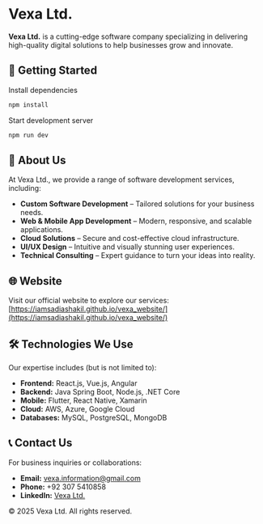 # Vexa Ltd.

**Vexa Ltd.** is a cutting-edge software company specializing in delivering high-quality digital solutions to help businesses grow and innovate.

## 🚀 Getting Started
Install dependencies
```bash
npm install
```
Start development server
```bash
npm run dev
```

## 🚀 About Us
At Vexa Ltd., we provide a range of software development services, including:
- **Custom Software Development** – Tailored solutions for your business needs.
- **Web & Mobile App Development** – Modern, responsive, and scalable applications.
- **Cloud Solutions** – Secure and cost-effective cloud infrastructure.
- **UI/UX Design** – Intuitive and visually stunning user experiences.
- **Technical Consulting** – Expert guidance to turn your ideas into reality.

## 🌐 Website
Visit our official website to explore our services: [https://iamsadiashakil.github.io/vexa_website/](https://iamsadiashakil.github.io/vexa_website/)

## 🛠️ Technologies We Use
Our expertise includes (but is not limited to):
- **Frontend:** React.js, Vue.js, Angular
- **Backend:** Java Spring Boot, Node.js, .NET Core
- **Mobile:** Flutter, React Native, Xamarin
- **Cloud:** AWS, Azure, Google Cloud
- **Databases:** MySQL, PostgreSQL, MongoDB

## 📞 Contact Us
For business inquiries or collaborations:
- **Email:** vexa.information@gmail.com
- **Phone:** +92 307 5410858
- **LinkedIn:** [Vexa Ltd.](https://www.linkedin.com/company/vexa-technologies)




© 2025 Vexa Ltd. All rights reserved.
